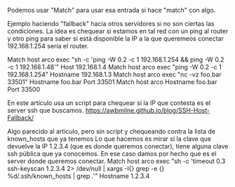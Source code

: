 Podemos usar "Match" para usar esa entrada si hace "match" con algo.

Ejemplo haciendo "fallback" hacia otros servidores si no son ciertas las condiciones.
La idea es chequear si estamos en tal red con un ping al router y otro ping para saber si está disponible la IP a la que queremeos conectar
192.168.1.254 sería el router.

  Match host arco exec "sh -c 'ping -W 0.2 -c 1 192.168.1.254 && ping -W 0.2 -c 1 192.168.1.48'"
    Host 192.168.1.4
  Match host arco exec "ping -W 0.2 -c 1 192.168.1.254"
    Hostname 192.168.1.3
  Match host arco exec "nc -vz foo.bar 33501"
    Hostname foo.bar
    Port 33501
  Match host arco
    Hostname foo.bar
    Port 33500

En este artículo usa un script para chequear si la IP que contesta es el server ssh que buscamos.
https://awbmilne.github.io/blog/SSH-Host-Fallback/

Algo parecido al artículo, pero sin script y chequeando contra la lista de known_hosts que ya tenemos
Lo que hacemos es mirar si la clave que devuelve la IP 1.2.3.4 (que es donde queremos conectar), tiene alguna clave ssh pública que ya conocemos.
En ese caso damos por hecho que es el server donde queremos conectar.
Match host arco exec "sh -c 'timeout 0.3 ssh-keyscan 1.2.3.4 2> /dev/null | xargs -I{} grep -e {} %d/.ssh/known_hosts | grep .'"
  Hostname 1.2.3.4
